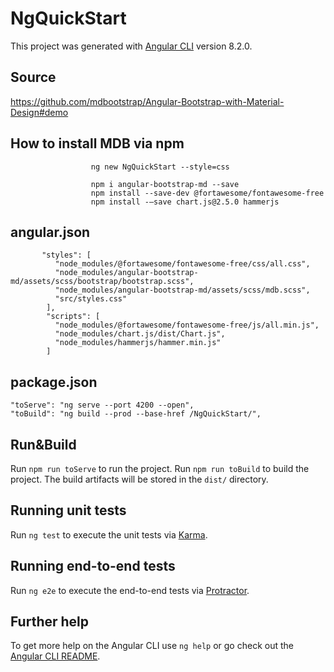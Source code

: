 # NgQuickStart

This project was generated with [Angular CLI](https://github.com/angular/angular-cli) version 8.2.0.

## Source
https://github.com/mdbootstrap/Angular-Bootstrap-with-Material-Design#demo

## How to install MDB via npm  

                      ng new NgQuickStart --style=css

                      npm i angular-bootstrap-md --save
                      npm install --save-dev @fortawesome/fontawesome-free
                      npm install -–save chart.js@2.5.0 hammerjs

## angular.json

           "styles": [
              "node_modules/@fortawesome/fontawesome-free/css/all.css",
              "node_modules/angular-bootstrap-md/assets/scss/bootstrap/bootstrap.scss",
              "node_modules/angular-bootstrap-md/assets/scss/mdb.scss",
              "src/styles.css"
            ],
            "scripts": [
              "node_modules/@fortawesome/fontawesome-free/js/all.min.js",
              "node_modules/chart.js/dist/Chart.js",
              "node_modules/hammerjs/hammer.min.js"
            ]

## package.json

    "toServe": "ng serve --port 4200 --open",
    "toBuild": "ng build --prod --base-href /NgQuickStart/",
 
## Run&Build

Run `npm run toServe` to run the project.
Run `npm run toBuild` to build the project.
The build artifacts will be stored in the `dist/` directory.  

## Running unit tests

Run `ng test` to execute the unit tests via [Karma](https://karma-runner.github.io).

## Running end-to-end tests

Run `ng e2e` to execute the end-to-end tests via [Protractor](http://www.protractortest.org/).

## Further help

To get more help on the Angular CLI use `ng help` or go check out the [Angular CLI README](https://github.com/angular/angular-cli/blob/master/README.md).
